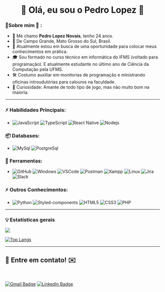 <h1 align="center"> 
 🚀 Olá, eu sou o Pedro Lopez 🚀
</h1>

### 👦Sobre mim :seedling: :

- 👋 Me chamo **Pedro Lopez Novais**, tenho 24 anos.
- 📌 De Campo Grande, Mato Grosso do Sul, Brasil.
- 💼 Atualmente estou em busca de uma oportunidade para colocar meus conhecimentos em prática.
- 🎓 Sou formado no curso técnico em informática do IFMS (voltado para programação). E atualmente estudante no último ano de Ciência da Computação pela UFMS.
- 🛠️ Costumo auxiliar em monitorias de programação e ministrando oficinas introudutórias para calouros na faculdade.
- 🔭 Curiosidade: Amante de todo tipo de jogo, mas não muito bom na maioria.

<hr>

### ⚡ Habilidades Principais:

- ![JavaScript](https://img.shields.io/badge/-JavaScript-black?style=flat-square&logo=javascript)
  ![TypeScript](https://img.shields.io/badge/-TypeScript-black?style=flat-square&logo=typescript)
  ![React Native](https://img.shields.io/badge/-ReactNative-black?style=flat-square&logo=react)
  ![Nodejs](https://img.shields.io/badge/-Nodejs-black?style=flat-square&logo=Node.js)

### 📦 Databases:

- ![MySql](https://img.shields.io/badge/-MySql-003B57?&logo=MySQL&logoColor=FFFFFF) ![PostgreSql](https://img.shields.io/badge/-PostgreSql-336791?&logo=postgresql&logoColor=FFFFFF)

### 🧰 Ferramentas:

- ![GitHub](https://img.shields.io/badge/-GitHub-181717?&logo=GitHub&logoColor=FFFFFF) ![Windows](https://img.shields.io/badge/-Windows-0078D6?&logo=Windows&logoColor=FFFFFF) ![VSCode](https://img.shields.io/badge/-VSCode-007ACC?&logo=Visual%20Studio%20Code&logoColor=FFFFFF) ![Postman](https://img.shields.io/badge/-Postman-FF6C37?&logo=Postman&logoColor=FFFFFF) ![Xampp](https://img.shields.io/badge/-XAMPP-FB7A24?&logo=XAMPP&logoColor=FFFFFF) ![Linux](https://img.shields.io/badge/-Linux-FCC624?&logo=Linux&logoColor=FFFFFF) ![Jira](https://img.shields.io/badge/-Jira-0052CC?style=flat-square&logo=Jira&link=https://github.com/ildaneta/) ![Slack](https://img.shields.io/badge/-Slack-4A154B?style=flat-square&logo=Slack&link=https://github.com/ildaneta/)

### ⚡ Outros Conhecimentos:

- ![Python](https://img.shields.io/badge/-Python-3776AB?&logo=Python&logoColor=FFFFFF)
  ![Styled-components](https://img.shields.io/badge/-Styled%20Components-pink?style=flat-square&logo=styled-components)
  ![HTML5](https://img.shields.io/badge/-HTML5-E34F26?style=flat-square&logo=html5&logoColor=white)
  ![CSS3](https://img.shields.io/badge/-CSS3-1572B6?style=flat-square&logo=css3)
  ![PHP](https://img.shields.io/badge/-PHP-1572B6?style=flat-square&logo=php)

<hr>

### 💡 Estatísticas gerais


<img align='center' src="https://github-readme-stats.vercel.app/api?username=lopeznovais">

<br>

[![Top Langs](https://github-readme-stats.vercel.app/api/top-langs/?username=lopeznovais&layout=compact&hide=ruby)](https://github.com/lopeznovais/)


<hr>

## 💬 Entre em contato! ✉️

<br>

[![Gmail Badge](https://img.shields.io/badge/-lopeznovais@hotmail.com-c14438?style=flat-square&logo=Gmail&logoColor=white&link=mailto:lopeznovais@hotmail.com)](mailto:lopeznovais@hotmail.com) [![Linkedin Badge](https://img.shields.io/badge/-LinkedIn-blue?style=flat-square&logo=Linkedin&logoColor=white&link=https://www.linkedin.com/in/pedro-lopez-novais-85701316a/)](https://www.linkedin.com/in/pedro-lopez-novais-85701316a/)
